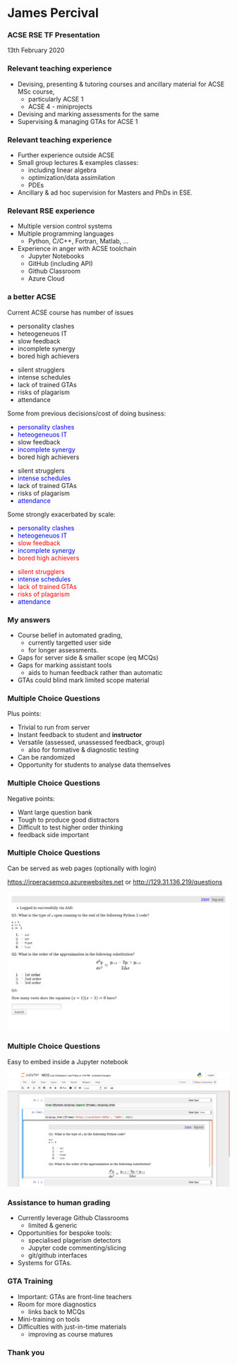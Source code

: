 # James Percival

### ACSE RSE TF Presentation

13th February 2020



### Relevant teaching experience

- Devising, presenting & tutoring courses and ancillary material for ACSE MSc course,
   - particularly ACSE 1
   - ACSE 4 - miniprojects
- Devising and marking assessments for the same
- Supervising & managing GTAs for ACSE 1    


### Relevant teaching experience

- Further experience outside ACSE
- Small group lectures & examples classes:
  - including linear algebra
  - optimization/data assimilation
  - PDEs
- Ancillary & ad hoc supervision for Masters and PhDs in ESE.



### Relevant RSE experience

- Multiple version control systems
- Multiple programming languages
  - Python, C/C++, Fortran, Matlab, ...
- Experience in anger with ACSE toolchain
   - Jupyter Notebooks
   - GitHub (including API)
   - Github Classroom
   - Azure Cloud
   



### a better ACSE

Current ACSE course has number of issues

<div class="container">

<div class="col" data-markdown>

<ul>
<li> personality clashes</li>
<li> heteogeneuos IT</li>
<li> slow feedback</li>
<li> incomplete synergy</li>
<li> bored high achievers</li>
</ul>

</div>
<div class="col" data-markdown>

<ul>
<li> silent strugglers</li>
<li> intense schedules</li>
<li> lack of trained GTAs</li>
<li> risks of plagarism</li>
<li> attendance</li>
</div>

</div>


Some from previous decisions/cost of doing business:

<div class="container">

<div class="col" data-markdown>
<ul>
<li> <span style="color:blue;">personality clashes</span></li>
<li> <span style="color:blue;">heteogeneuos IT</li>
<li> slow feedback</li>
<li> <span style="color:blue;">incomplete synergy</span></li>
<li> bored high achievers</li>
</ul>

</div>
<div class="col" data-markdown>
<ul>
<li> silent strugglers</li>
<li> <span style="color:blue;">intense schedules</span></li>
<li> lack of trained GTAs</li>
<li> risks of plagarism</li>
<li> <span style="color:blue;">attendance</span></li>
</ul>
</div>

</div>


Some strongly exacerbated by scale:

<div class="container">

<div class="col" data-markdown>

<ul>
<li><span style="color:blue;">personality clashes</span></li>
<li><span style="color:blue;">heteogeneuos IT</span></li>
<li><span style="color:red;">slow feedback</span></li>
<li><span style="color:blue;">incomplete synergy</span></li>
<li><span style="color:red;">bored high achievers</span></li>
</ul>

</div>
<div class="col" data-markdown>

<ul>
<li><span style="color:red;">silent strugglers</span></li>
<li><span style="color:blue;">intense schedules</span></li>
<li><span style="color:red;">lack of trained GTAs</span></li>
<li><span style="color:red;">risks of plagarism</span></li>
<li><span style="color:blue;">attendance</span></li>
</ul>
</div>

</div>



### My answers

- Course belief in automated grading,
   - currently targetted user side
   - for longer assessments.
- Gaps for server side & smaller scope (eq MCQs)
- Gaps for marking assistant tools
   - aids to human feedback rather than automatic
- GTAs could blind mark limited scope material



### Multiple Choice Questions

Plus points:

* Trivial to run from server
* Instant feedback to student and **instructor**
* Versatile (assessed, unassessed feedback, group)
   + also for formative & diagnostic testing
* Can be randomized
* Opportunity for students to analyse data themselves


### Multiple Choice Questions

Negative points:

- Want large question bank
- Tough to produce good distractors
- Difficult to test higher order thinking
- feedback side important


### Multiple Choice Questions

Can be served as web pages (optionally with login)

https://jrperacsemcq.azurewebsites.net
or
http://129.31.136.219/questions

![](tf_images/web_mcq.png)


### Multiple Choice Questions

Easy to embed inside a Jupyter notebook

![](tf_images/jupyter_mcq.png)



### Assistance to human grading

- Currently leverage Github Classrooms
   - limited & generic
- Opportunities for bespoke tools:
   - specialised plagerism detectors
   - Jupyter code commenting/slicing
   - git/github interfaces
- Systems for GTAs.



### GTA Training

- Important: GTAs are front-line teachers
- Room for more diagnostics
  - links back to MCQs
- Mini-training on tools
- Difficulties with just-in-time materials
  - improving as course matures



###  Thank you
